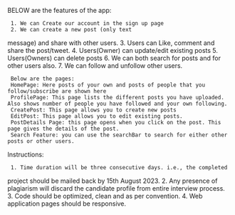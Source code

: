 BELOW are the features of the app:
     
     1. We can Create our account in the sign up page
     2. We can create a new post (only text 
message) and share with other users.
     3. Users can Like, comment and share the post/tweet.
     4. Users(Owner) can update/edit existing posts
     5. Users(Owners) can delete posts
     6. We can both search for posts and for other users also.
     7. We can follow and unfollow other users.

     Below are the pages:
     HomePage: Here posts of your own and posts of people that you follow/subscribe are shown here
     ProfilePage: This page lists the different posts you have uploaded. Also shows number of people you have followed and your own following.
     CreatePost: This page allows you to create new posts
     EditPost: This page allows you to edit existing posts.
     PostDetails Page: this page opens when you click on the post. This page gives the details of the post.
     Search Feature: you can use the searchBar to search for either other posts or other users.

Instructions:

     1. Time duration will be three consecutive days. i.e., the completed 
project should be mailed back by 15th August 2023.
     2. Any presence of plagiarism will discard the candidate profile 
from entire interview process.
     3. Code should be optimized, clean and as per convention.
     4. Web application pages should be responsive.
